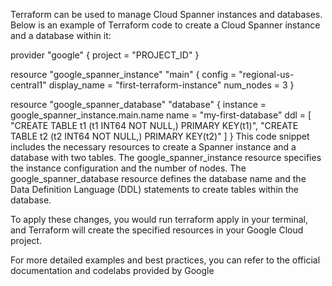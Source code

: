 Terraform can be used to manage Cloud Spanner instances and databases. Below is an example of Terraform code to create a Cloud Spanner instance and a database within it:

provider "google" {
  project = "PROJECT_ID"
}

resource "google_spanner_instance" "main" {
  config = "regional-us-central1"
  display_name = "first-terraform-instance"
  num_nodes = 3
}

resource "google_spanner_database" "database" {
  instance = google_spanner_instance.main.name
  name = "my-first-database"
  ddl = [
    "CREATE TABLE t1 (t1 INT64 NOT NULL,) PRIMARY KEY(t1)",
    "CREATE TABLE t2 (t2 INT64 NOT NULL,) PRIMARY KEY(t2)"
  ]
}
This code snippet includes the necessary resources to create a Spanner instance and a database with two tables. The google_spanner_instance resource specifies the instance configuration and the number of nodes. The google_spanner_database resource defines the database name and the Data Definition Language (DDL) statements to create tables within the database.

To apply these changes, you would run terraform apply in your terminal, and Terraform will create the specified resources in your Google Cloud project.

For more detailed examples and best practices, you can refer to the official documentation and codelabs provided by Google